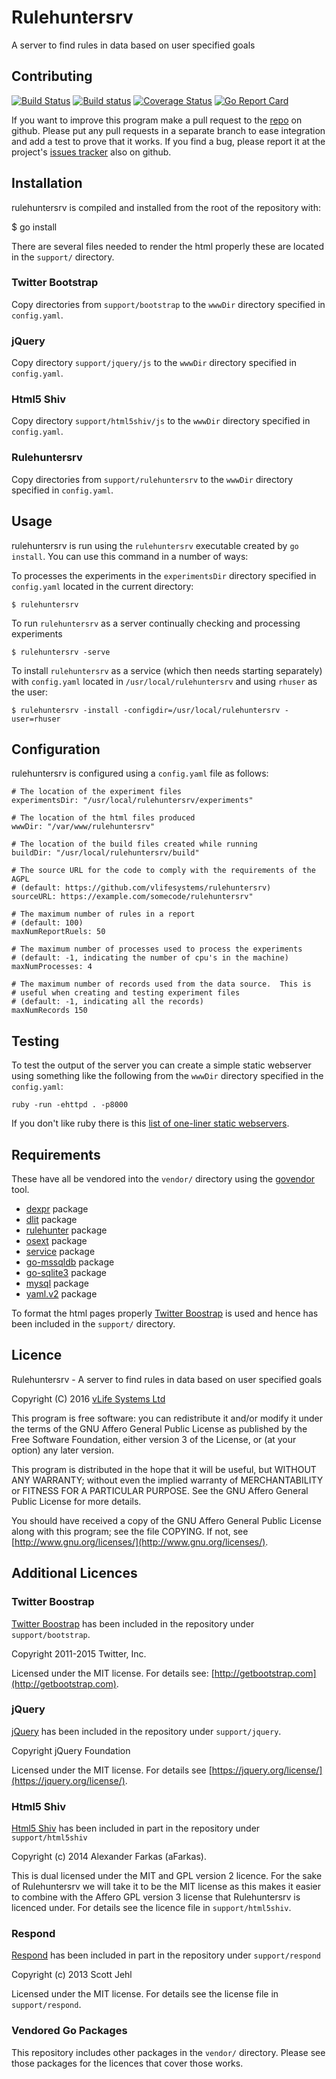 Rulehuntersrv
=============
A server to find rules in data based on user specified goals

Contributing
------------
[![Build Status](https://travis-ci.org/vlifesystems/rulehuntersrv.svg?branch=master)](https://travis-ci.org/vlifesystems/rulehuntersrv)
[![Build status](https://ci.appveyor.com/api/projects/status/8tds5r4dk6163es0?svg=true)](https://ci.appveyor.com/project/LawrenceWoodman/rulehuntersrv)
[![Coverage Status](https://coveralls.io/repos/vlifesystems/rulehuntersrv/badge.svg?branch=master)](https://coveralls.io/r/vlifesystems/rulehuntersrv?branch=master)
[![Go Report Card](https://goreportcard.com/badge/github.com/vlifesystems/rulehuntersrv)](https://goreportcard.com/report/github.com/vlifesystems/rulehuntersrv)

If you want to improve this program make a pull request to the [repo](https://github.com/vlifesystems/rulehuntersrv) on github.  Please put any pull requests in a separate branch to ease integration and add a test to prove that it works.  If you find a bug, please report it at the project's [issues tracker](https://github.com/vlifesystems/rulehuntersrv/issues) also on github.

Installation
------------
rulehuntersrv is compiled and installed from the root of the repository with:

  $ go install

There are several files needed to render the html properly these are located in the `support/` directory.

### Twitter Bootstrap

Copy directories from `support/bootstrap` to the `wwwDir` directory specified in `config.yaml`.

### jQuery

Copy directory `support/jquery/js` to the `wwwDir` directory specified in `config.yaml`.

### Html5 Shiv

Copy directory `support/html5shiv/js` to the `wwwDir` directory specified in `config.yaml`.

### Rulehuntersrv

Copy directories from `support/rulehuntersrv` to the `wwwDir` directory specified in `config.yaml`.

Usage
-----
rulehuntersrv is run using the `rulehuntersrv` executable created by `go install`.  You can use this command in a number of ways:

To processes the experiments in the `experimentsDir` directory specified in `config.yaml` located in the current directory:

    $ rulehuntersrv

To run `rulehuntersrv` as a server continually checking and processing experiments

    $ rulehuntersrv -serve

To install `rulehuntersrv` as a service (which then needs starting separately) with `config.yaml` located in `/usr/local/rulehuntersrv` and using `rhuser` as the user:

    $ rulehuntersrv -install -configdir=/usr/local/rulehuntersrv -user=rhuser

Configuration
-------------
rulehuntersrv is configured using a `config.yaml` file as follows:

    # The location of the experiment files
    experimentsDir: "/usr/local/rulehuntersrv/experiments"

    # The location of the html files produced
    wwwDir: "/var/www/rulehuntersrv"

    # The location of the build files created while running
    buildDir: "/usr/local/rulehuntersrv/build"

    # The source URL for the code to comply with the requirements of the AGPL
    # (default: https://github.com/vlifesystems/rulehuntersrv)
    sourceURL: https://example.com/somecode/rulehuntersrv"

    # The maximum number of rules in a report
    # (default: 100)
    maxNumReportRuels: 50

    # The maximum number of processes used to process the experiments
    # (default: -1, indicating the number of cpu's in the machine)
    maxNumProcesses: 4

    # The maximum number of records used from the data source.  This is
    # useful when creating and testing experiment files
    # (default: -1, indicating all the records)
    maxNumRecords 150

Testing
-------
To test the output of the server you can create a simple static webserver using something like the following from the `wwwDir` directory specified in the `config.yaml`:

    ruby -run -ehttpd . -p8000


If you don't like ruby there is this [list of one-liner static webservers](https://gist.github.com/willurd/5720255).

Requirements
------------
These have all be vendored into the `vendor/` directory using the
[govendor](https://github.com/kardianos/govendor) tool.

* [dexpr](https://github.com/lawrencewoodman/dexpr) package
* [dlit](https://github.com/lawrencewoodman/dlit) package
* [rulehunter](https://github.com/vlifesystems/rulehunter) package
* [osext](https://github.com/kardianos/osext) package
* [service](https://github.com/kardianos/service) package
* [go-mssqldb](https://github.com/denisenkom/go-mssqldb) package
* [go-sqlite3](https://github.com/mattn/go-sqlite3) package
* [mysql](https://github.com/go-sql-driver/mysql) package
* [yaml.v2](https://gopkg.in/yaml.v2) package


To format the html pages properly [Twitter Boostrap](http://getbootstrap.com) is used and hence has been included in the `support/` directory.

Licence
-------
Rulehuntersrv - A server to find rules in data based on user specified goals

Copyright (C) 2016 [vLife Systems Ltd](http://vlifesystems.com)

This program is free software: you can redistribute it and/or modify
it under the terms of the GNU Affero General Public License as published by
the Free Software Foundation, either version 3 of the License, or
(at your option) any later version.

This program is distributed in the hope that it will be useful,
but WITHOUT ANY WARRANTY; without even the implied warranty of
MERCHANTABILITY or FITNESS FOR A PARTICULAR PURPOSE.  See the
GNU Affero General Public License for more details.

You should have received a copy of the GNU Affero General Public License
along with this program; see the file COPYING.  If not, see
[http://www.gnu.org/licenses/](http://www.gnu.org/licenses/).

Additional Licences
-------------------

### Twitter Boostrap

[Twitter Boostrap](http://getbootstrap.com) has been included in the repository under `support/bootstrap`.

Copyright 2011-2015 Twitter, Inc.

Licensed under the MIT license.  For details see: [http://getbootstrap.com](http://getbootstrap.com).

### jQuery

[jQuery](https://jquery.org) has been included in the repository under `support/jquery`.

Copyright jQuery Foundation

Licensed under the MIT license.  For details see [https://jquery.org/license/](https://jquery.org/license/).

### Html5 Shiv

[Html5 Shiv](https://github.com/aFarkas/html5shiv) has been included in part in the repository under `support/html5shiv`

Copyright (c) 2014 Alexander Farkas (aFarkas).

This is dual licensed under the MIT and GPL version 2 licence.  For the sake of Rulehuntersrv we will take it to be the MIT license as this makes it easier to combine with the Affero GPL version 3 license that Rulehuntersrv is licenced under.  For details see the licence file in `support/html5shiv`.

### Respond

[Respond](https://github.com/scottjehl/Respond) has been included in part in the repository under `support/respond`

Copyright (c) 2013 Scott Jehl

Licensed under the MIT license.  For details see the license file in `support/respond`.

### Vendored Go Packages

This repository includes other packages in the `vendor/` directory.  Please see those packages for the licences that cover those works.
